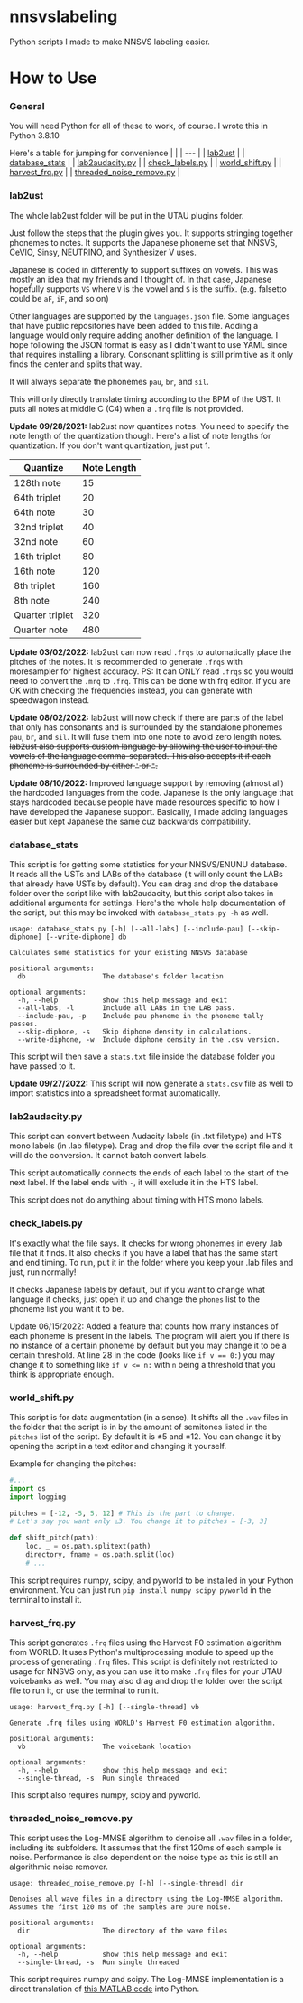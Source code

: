 # nnsvslabeling
Python scripts I made to make NNSVS labeling easier.

# How to Use
### General
You will need Python for all of these to work, of course. I wrote this in Python 3.8.10

Here's a table for jumping for convenience
|     |
| --- |
| [lab2ust](#lab2ust) |
| [database_stats](#database_stats) |
| [lab2audacity.py](#lab2audacitypy) |
| [check_labels.py](#check_labelspy) |
| [world_shift.py](#world_shiftpy) |
| [harvest_frq.py](#harvest_frqpy) |
| [threaded_noise_remove.py](#threaded_noise_removepy) |

### lab2ust
The whole lab2ust folder will be put in the UTAU plugins folder.

Just follow the steps that the plugin gives you. It supports stringing together phonemes to notes. It supports the Japanese phoneme set that NNSVS, CeVIO, Sinsy, NEUTRINO, and Synthesizer V uses.

Japanese is coded in differently to support suffixes on vowels. This was mostly an idea that my friends and I thought of. In that case, Japanese hopefully supports `VS` where `V` is the vowel and `S` is the suffix. (e.g. falsetto could be `aF`, `iF`, and so on)

Other languages are supported by the `languages.json` file. Some languages that have public repositories have been added to this file. Adding a language would only require adding another definition of the language. I hope following the JSON format is easy as I didn't want to use YAML since that requires installing a library. Consonant splitting is still primitive as it only finds the center and splits that way.

It will always separate the phonemes `pau`, `br`, and `sil`.

This will only directly translate timing according to the BPM of the UST. It puts all notes at middle C (C4) when a `.frq` file is not provided.

**Update 09/28/2021:** lab2ust now quantizes notes. You need to specify the note length of the quantization though. Here's a list of note lengths for quantization. If you don't want quantization, just put 1.

| Quantize | Note Length |
| --- | --- |
| 128th note | 15 |
| 64th triplet | 20 |
| 64th note | 30 |
| 32nd triplet | 40 |
| 32nd note | 60 |
| 16th triplet | 80 |
| 16th note | 120 |
| 8th triplet | 160 |
| 8th note | 240 |
| Quarter triplet | 320 |
| Quarter note | 480 |

**Update 03/02/2022:** lab2ust can now read `.frqs` to automatically place the pitches of the notes. It is recommended to generate `.frqs` with moresampler for highest accuracy. PS: It can ONLY read `.frqs` so you would need to convert the `.mrq` to `.frq`. This can be done with frq editor. If you are OK with checking the frequencies instead, you can generate with speedwagon instead.

**Update 08/02/2022:** lab2ust will now check if there are parts of the label that only has consonants and is surrounded by the standalone phonemes `pau`, `br`, and `sil`. It will fuse them into one note to avoid zero length notes. ~~lab2ust also supports custom language by allowing the user to input the vowels of the language comma-separated. This also accepts it if each phoneme is surrounded by either `'` or `"`.~~

**Update 08/10/2022:** Improved language support by removing (almost all) the hardcoded languages from the code. Japanese is the only language that stays hardcoded because people have made resources specific to how I have developed the Japanese support. Basically, I made adding languages easier but kept Japanese the same cuz backwards compatibility.


### database_stats

This script is for getting some statistics for your NNSVS/ENUNU database. It reads all the USTs and LABs of the database (it will only count the LABs that already have USTs by default). You can drag and drop the database folder over the script like with lab2audacity, but this script also takes in additional arguments for settings. Here's the whole help documentation of the script, but this may be invoked with `database_stats.py -h` as well.

```
usage: database_stats.py [-h] [--all-labs] [--include-pau] [--skip-diphone] [--write-diphone] db

Calculates some statistics for your existing NNSVS database

positional arguments:
  db                   The database's folder location

optional arguments:
  -h, --help           show this help message and exit
  --all-labs, -l       Include all LABs in the LAB pass.
  --include-pau, -p    Include pau phoneme in the phoneme tally passes.
  --skip-diphone, -s   Skip diphone density in calculations.
  --write-diphone, -w  Include diphone density in the .csv version.
```
  
This script will then save a `stats.txt` file inside the database folder you have passed to it.

**Update 09/27/2022:** This script will now generate a `stats.csv` file as well to import statistics into a spreadsheet format automatically.

### lab2audacity.py
This script can convert between Audacity labels (in .txt filetype) and HTS mono labels (in .lab filetype). Drag and drop the file over the script file and it will do the conversion. It cannot batch convert labels.

This script automatically connects the ends of each label to the start of the next label. If the label ends with `-`, it will exclude it in the HTS label.

This script does not do anything about timing with HTS mono labels.

### check_labels.py

It's exactly what the file says. It checks for wrong phonemes in every .lab file that it finds. It also checks if you have a label that has the same start and end timing. To run, put it in the folder where you keep your .lab files and just, run normally!

It checks Japanese labels by default, but if you want to change what language it checks, just open it up and change the `phones` list to the phoneme list you want it to be.

Update 06/15/2022: Added a feature that counts how many instances of each phoneme is present in the labels. The program will alert you if there is no instance of a certain phoneme by default but you may change it to be a certain threshold. At line 28 in the code (looks like `if v == 0:`) you may change it to something like `if v <= n:` with `n` being a threshold that you think is appropriate enough.

### world_shift.py

This script is for data augmentation (in a sense). It shifts all the `.wav` files in the folder that the script is in by the amount of semitones listed in the `pitches` list of the script. By default it is ±5 and ±12. You can change it by opening the script in a text editor and changing it yourself.

Example for changing the pitches:

```Python
#...
import os
import logging

pitches = [-12, -5, 5, 12] # This is the part to change.
# Let's say you want only ±3. You change it to pitches = [-3, 3]

def shift_pitch(path):
    loc, _ = os.path.splitext(path)
    directory, fname = os.path.split(loc)
	# ...
```

This script requires numpy, scipy, and pyworld to be installed in your Python environment. You can just run ```pip install numpy scipy pyworld``` in the terminal to install it.

### harvest_frq.py

This script generates `.frq` files using the Harvest F0 estimation algorithm from WORLD. It uses Python's multiprocessing module to speed up the process of generating `.frq` files. This script is definitely not restricted to usage for NNSVS only, as you can use it to make `.frq` files for your UTAU voicebanks as well. You may also drag and drop the folder over the script file to run it, or use the terminal to run it.

```
usage: harvest_frq.py [-h] [--single-thread] vb

Generate .frq files using WORLD's Harvest F0 estimation algorithm.

positional arguments:
  vb                   The voicebank location

optional arguments:
  -h, --help           show this help message and exit
  --single-thread, -s  Run single threaded
```

This script also requires numpy, scipy and pyworld.

### threaded_noise_remove.py

This script uses the Log-MMSE algorithm to denoise all `.wav` files in a folder, including its subfolders. It assumes that the first 120ms of each sample is noise. Performance is also dependent on the noise type as this is still an algorithmic noise remover.

```
usage: threaded_noise_remove.py [-h] [--single-thread] dir

Denoises all wave files in a directory using the Log-MMSE algorithm.
Assumes the first 120 ms of the samples are pure noise.

positional arguments:
  dir                  The directory of the wave files

optional arguments:
  -h, --help           show this help message and exit
  --single-thread, -s  Run single threaded
```

This script requires numpy and scipy. The Log-MMSE implementation is a direct translation of [this MATLAB code](https://raw.githubusercontent.com/braindead/Noise-reduction/master/logmmse.m) into Python.
